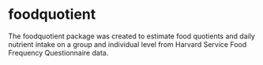 # foodquotient
The foodquotient package was created to estimate food quotients and daily nutrient intake on a group and individual level from Harvard Service Food Frequency Questionnaire data. 
